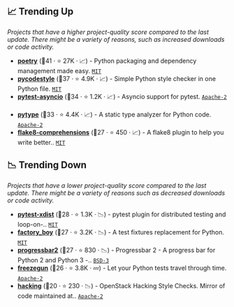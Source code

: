 ## 📈 Trending Up

_Projects that have a higher project-quality score compared to the last update. There might be a variety of reasons, such as increased downloads or code activity._

- <b><a href="https://github.com/python-poetry/poetry">poetry</a></b> (🥈41 ·  ⭐ 27K · 📈) - Python packaging and dependency management made easy. <code><a href="http://bit.ly/34MBwT8">MIT</a></code>
- <b><a href="https://github.com/PyCQA/pycodestyle">pycodestyle</a></b> (🥇37 ·  ⭐ 4.9K · 📈) - Simple Python style checker in one Python file. <code><a href="http://bit.ly/34MBwT8">MIT</a></code>
- <b><a href="https://github.com/pytest-dev/pytest-asyncio">pytest-asyncio</a></b> (🥈34 ·  ⭐ 1.2K · 📈) - Asyncio support for pytest. <code><a href="http://bit.ly/3nYMfla">Apache-2</a></code> <code><img src="https://docs.pytest.org/en/stable/_static/favicon.png" style="display:inline;" width="13" height="13"></code>
- <b><a href="https://github.com/google/pytype">pytype</a></b> (🥉33 ·  ⭐ 4.4K · 📈) - A static type analyzer for Python code. <code><a href="http://bit.ly/3nYMfla">Apache-2</a></code>
- <b><a href="https://github.com/adamchainz/flake8-comprehensions">flake8-comprehensions</a></b> (🥈27 ·  ⭐ 450 · 📈) - A flake8 plugin to help you write better.. <code><a href="http://bit.ly/34MBwT8">MIT</a></code> <code><img src="https://cdn.iconscout.com/icon/free/png-256/8-eight-digital-number-numerical-numbers-36025.png" style="display:inline;" width="13" height="13"></code>

## 📉 Trending Down

_Projects that have a lower project-quality score compared to the last update. There might be a variety of reasons such as decreased downloads or code activity._

- <b><a href="https://github.com/pytest-dev/pytest-xdist">pytest-xdist</a></b> (🥉28 ·  ⭐ 1.3K · 📉) - pytest plugin for distributed testing and loop-on-.. <code><a href="http://bit.ly/34MBwT8">MIT</a></code> <code><img src="https://docs.pytest.org/en/stable/_static/favicon.png" style="display:inline;" width="13" height="13"></code>
- <b><a href="https://github.com/FactoryBoy/factory_boy">factory_boy</a></b> (🥉27 ·  ⭐ 3.2K · 📉) - A test fixtures replacement for Python. <code><a href="http://bit.ly/34MBwT8">MIT</a></code>
- <b><a href="https://github.com/wolph/python-progressbar">progressbar2</a></b> (🥉27 ·  ⭐ 830 · 📉) - Progressbar 2 - A progress bar for Python 2 and Python 3 -.. <code><a href="http://bit.ly/3aKzpTv">BSD-3</a></code>
- <b><a href="https://github.com/spulec/freezegun">freezegun</a></b> (🥉26 ·  ⭐ 3.8K · 💤) - Let your Python tests travel through time. <code><a href="http://bit.ly/3nYMfla">Apache-2</a></code>
- <b><a href="https://github.com/openstack/hacking">hacking</a></b> (🥉20 ·  ⭐ 230 · 📉) - OpenStack Hacking Style Checks. Mirror of code maintained at.. <code><a href="http://bit.ly/3nYMfla">Apache-2</a></code> <code><img src="https://cdn.iconscout.com/icon/free/png-256/8-eight-digital-number-numerical-numbers-36025.png" style="display:inline;" width="13" height="13"></code>

